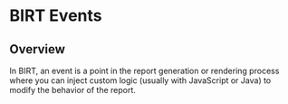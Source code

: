 # BIRT Events

## Overview
In BIRT, an event is a point in the report generation or rendering process where you can inject custom logic (usually with JavaScript or Java) to modify the behavior of the report.

##